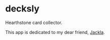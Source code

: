# decksly

Hearthstone card collector.

This app is dedicated to my dear friend, [Jackla](https://github.com/bbudano).

